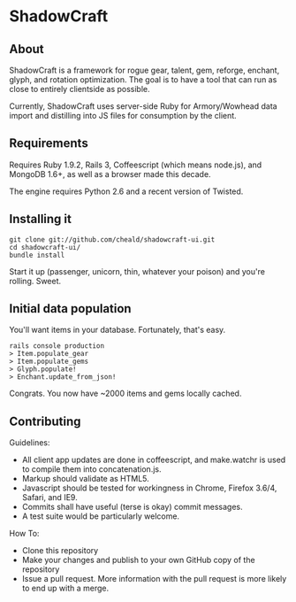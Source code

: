 # ShadowCraft

## About

ShadowCraft is a framework for rogue gear, talent, gem, reforge, enchant, glyph, and rotation optimization. The goal is to have a tool that can run as close to entirely clientside as possible.

Currently, ShadowCraft uses server-side Ruby for Armory/Wowhead data import and distilling into JS files for consumption by the client.

## Requirements

Requires Ruby 1.9.2, Rails 3, Coffeescript (which means node.js), and MongoDB 1.6+, as well as a browser made this decade.

The engine requires Python 2.6 and a recent version of Twisted.

## Installing it

    git clone git://github.com/cheald/shadowcraft-ui.git
    cd shadowcraft-ui/
    bundle install

Start it up (passenger, unicorn, thin, whatever your poison) and you're rolling. Sweet.

## Initial data population

You'll want items in your database. Fortunately, that's easy.

    rails console production
    > Item.populate_gear
    > Item.populate_gems
    > Glyph.populate!
    > Enchant.update_from_json!

Congrats. You now have ~2000 items and gems locally cached.

## Contributing

Guidelines:

* All client app updates are done in coffeescript, and make.watchr is used to compile them into concatenation.js.
* Markup should validate as HTML5.
* Javascript should be tested for workingness in Chrome, Firefox 3.6/4, Safari, and IE9.
* Commits shall have useful (terse is okay) commit messages.
* A test suite would be particularly welcome.

How To:

* Clone this repository
* Make your changes and publish to your own GitHub copy of the repository
* Issue a pull request. More information with the pull request is more likely to end up with a merge.